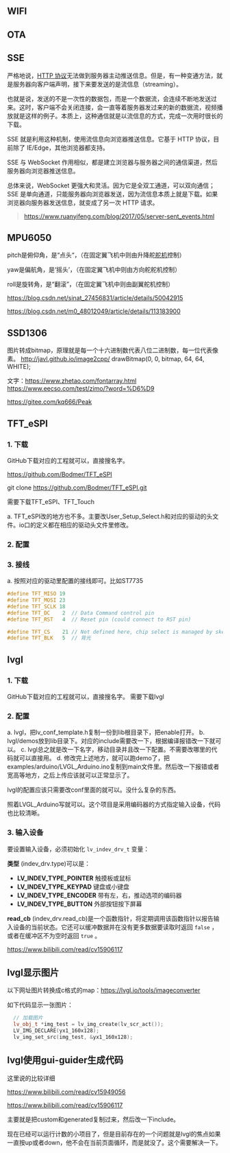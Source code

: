 ## WIFI

## OTA

## SSE

严格地说，[HTTP 协议](https://www.ruanyifeng.com/blog/2016/08/http.html)无法做到服务器主动推送信息。但是，有一种变通方法，就是服务器向客户端声明，接下来要发送的是流信息（streaming）。

也就是说，发送的不是一次性的数据包，而是一个数据流，会连续不断地发送过来。这时，客户端不会关闭连接，会一直等着服务器发过来的新的数据流，视频播放就是这样的例子。本质上，这种通信就是以流信息的方式，完成一次用时很长的下载。

SSE 就是利用这种机制，使用流信息向浏览器推送信息。它基于 HTTP 协议，目前除了 IE/Edge，其他浏览器都支持。

SSE 与 WebSocket 作用相似，都是建立浏览器与服务器之间的通信渠道，然后服务器向浏览器推送信息。

总体来说，WebSocket 更强大和灵活。因为它是全双工通道，可以双向通信；SSE 是单向通道，只能服务器向浏览器发送，因为流信息本质上就是下载。如果浏览器向服务器发送信息，就变成了另一次 HTTP 请求。

> https://www.ruanyifeng.com/blog/2017/05/server-sent_events.html

## MPU6050

pitch是俯仰角，是“点头“，（在固定翼飞机中则由升降舵[舵机](https://so.csdn.net/so/search?q=%E8%88%B5%E6%9C%BA&spm=1001.2101.3001.7020)控制）

yaw是偏航角，是‘摇头’，（在固定翼飞机中则由方向舵舵机控制）

roll是旋转角，是“翻滚”，（在固定翼飞机中则由副翼舵机控制）

https://blog.csdn.net/sinat_27456831/article/details/50042915

https://blog.csdn.net/m0_48012049/article/details/113183900

## SSD1306

图片转成bitmap，原理就是每一个十六进制数代表八位二进制数，每一位代表像素。
http://javl.github.io/image2cpp/
drawBitmap(0, 0, bitmap, 64, 64, WHITE);

文字：https://www.zhetao.com/fontarray.html
https://www.eecso.com/test/zimo/?word=%D6%D9

https://gitee.com/kq666/Peak

## TFT_eSPI

### 1. 下载

  GitHub下载对应的工程就可以，直接搜名字。

https://github.com/Bodmer/TFT_eSPI

git clone https://github.com/Bodmer/TFT_eSPI.git

  需要下载TFT_eSPI、TFT_Touch

  a. TFT_eSPI改的地方也不多。主要改User_Setup_Select.h和对应的驱动的头文件。io口的定义都在相应的驱动头文件里修改。

### 2. 配置


### 3. 接线

  a. 按照对应的驱动里配置的接线即可。比如ST7735

```c
#define TFT_MISO 19
#define TFT_MOSI 23
#define TFT_SCLK 18
#define TFT_DC    2  // Data Command control pin
#define TFT_RST   4  // Reset pin (could connect to RST pin)

#define TFT_CS    21 // Not defined here, chip select is managed by sketch
#define TFT_BLK   5  // 背光
```

## lvgl

### 1. 下载

  GitHub下载对应的工程就可以，直接搜名字。
  需要下载lvgl

### 2. 配置

  a. lvgl，把lv_conf_template.h复制一份到lib根目录下，把enable打开。
  b. lvgl/demos放到lib目录下。对应的include需要改一下，根据编译报错改一下就可以。
  c. lvgl总之就是改一下名字，移动目录并且改一下配置。不需要改哪里的代码就可以直接用。
  d. 修改完上述地方，就可以跑demo了，把examples/arduino/LVGL_Arduino.ino复制到main文件里。然后改一下报错或者宽高等地方，之后上传应该就可以正常显示了。

lvgl的配置应该只需要改conf里面的就可以。没什么复杂的东西。

照着LVGL_Arduino写就可以。这个项目是采用编码器的方式指定输入设备，代码也比较清晰。

### 3. 输入设备

要设置输入设备，必须初始化 `lv_indev_drv_t` 变量：

**类型** (indev_drv.type)可以是：

* **LV_INDEV_TYPE_POINTER** 触摸板或鼠标
* **LV_INDEV_TYPE_KEYPAD** 键盘或小键盘
* **LV_INDEV_TYPE_ENCODER** 带有左，右，推动选项的编码器
* **LV_INDEV_TYPE_BUTTON** 外部按钮按下屏幕

**read_cb** (indev_drv.read_cb)是一个函数指针，将定期调用该函数指针以报告输入设备的当前状态。它还可以缓冲数据并在没有更多数据要读取时返回 `false` ，或者在缓冲区不为空时返回 `true` 。

https://www.bilibili.com/read/cv15906117

## lvgl显示图片

以下网址图片转换成c格式的map：https://lvgl.io/tools/imageconverter

如下代码显示一张图片：

```cpp
  // 加载图片
  lv_obj_t *img_test = lv_img_create(lv_scr_act());
  LV_IMG_DECLARE(yx1_160x128);
  lv_img_set_src(img_test, &yx1_160x128);
```

## lvgl使用gui-guider生成代码

这里说的比较详细

https://www.bilibili.com/read/cv15949056

https://www.bilibili.com/read/cv15906117

主要就是把custom和generated复制过来，然后改一下include。

现在已经可以运行计数的小项目了，但是目前存在的一个问题就是lvgl的焦点如果一直按up或者down，他不会在当前页面循环，而是就没了。这个需要解决一下。
